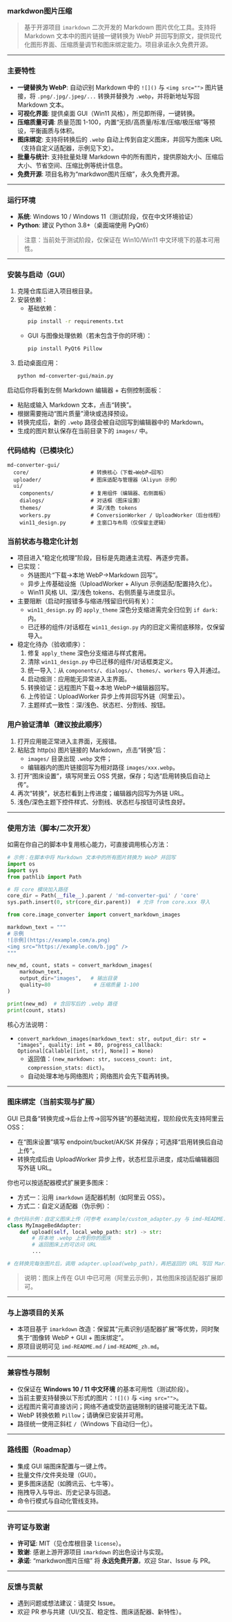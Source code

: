 ### markdwon图片压缩

> 基于开源项目 `imarkdown` 二次开发的 Markdown 图片优化工具。支持将 Markdown 文本中的图片链接一键转换为 WebP 并回写到原文，提供现代化图形界面、压缩质量调节和图床绑定能力。项目承诺永久免费开源。

---

### 主要特性
- **一键替换为 WebP**: 自动识别 Markdown 中的 `![]()` 与 `<img src="">` 图片链接，将 `.png/.jpg/.jpeg/...` 转换并替换为 `.webp`，并将新地址写回 Markdown 文本。
- **可视化界面**: 提供桌面 GUI（Win11 风格），所见即所得，一键转换。
- **压缩质量可调**: 质量范围 1-100，内置“无损/高质量/标准/压缩/极压缩”等预设，平衡画质与体积。
- **图床绑定**: 支持将转换后的 `.webp` 自动上传到自定义图床，并回写为图床 URL（支持自定义适配器，示例见下文）。
- **批量与统计**: 支持批量处理 Markdown 中的所有图片，提供原始大小、压缩后大小、节省空间、压缩比例等统计信息。
- **免费开源**: 项目名称为“markdwon图片压缩”，永久免费开源。

---

### 运行环境
- **系统**: Windows 10 / Windows 11（测试阶段，仅在中文环境验证）
- **Python**: 建议 Python 3.8+（桌面端使用 PyQt6）

> 注意：当前处于测试阶段，仅保证在 Win10/Win11 中文环境下的基本可用性。

---

### 安装与启动（GUI）
1. 克隆仓库后进入项目根目录。
2. 安装依赖：
   - 基础依赖：
     ```bash
     pip install -r requirements.txt
     ```
   - GUI 与图像处理依赖（若未包含于你的环境）：
     ```bash
     pip install PyQt6 Pillow
     ```
3. 启动桌面应用：
   ```bash
   python md-converter-gui/main.py
   ```

启动后你将看到左侧 Markdown 编辑器 + 右侧控制面板：
- 粘贴或输入 Markdown 文本，点击“转换”。
- 根据需要拖动“图片质量”滑块或选择预设。
- 转换完成后，新的 `.webp` 路径会被自动回写到编辑器中的 Markdown。
- 生成的图片默认保存在当前目录下的 `images/` 中。

### 代码结构（已模块化）
```text
md-converter-gui/
  core/                    # 转换核心（下载→WebP→回写）
  uploader/                # 图床适配与管理器（Aliyun 示例）
  ui/
    components/            # 复用组件（编辑器、右侧面板）
    dialogs/               # 对话框（图床设置）
    themes/                # 深/浅色 tokens
    workers.py             # ConversionWorker / UploadWorker（后台线程）
    win11_design.py        # 主窗口与布局（仅保留主逻辑）
```

### 当前状态与稳定化计划
- 项目进入“稳定化梳理”阶段，目标是先跑通主流程、再逐步完善。
- 已实现：
  - 外链图片“下载→本地 WebP→Markdown 回写”。
  - 异步上传基础设施（UploadWorker + Aliyun 示例适配/配置持久化）。
  - Win11 风格 UI、深/浅色 tokens、右侧质量与进度显示。
- 主要阻断（启动时报错多与缩进/残留旧代码有关）：
  - `win11_design.py` 的 `apply_theme` 深色分支缩进需完全归位到 `if dark:` 内。
  - 已迁移的组件/对话框在 `win11_design.py` 内的旧定义需彻底移除，仅保留导入。
- 稳定化待办（验收顺序）：
  1) 修复 `apply_theme` 深色分支缩进与样式套用。
  2) 清除 `win11_design.py` 中已迁移的组件/对话框类定义。
  3) 统一导入：从 `components/`、`dialogs/`、`themes/`、`workers` 导入并通过。
  4) 启动烟测：应用能无异常进入主界面。
  5) 转换验证：远程图片下载→本地 WebP→编辑器回写。
  6) 上传验证：UploadWorker 异步上传并回写外链（阿里云）。
  7) 主题样式一致性：深/浅色、状态栏、分割线、按钮。

### 用户验证清单（建议按此顺序）
1. 打开应用能正常进入主界面，无报错。
2. 粘贴含 http(s) 图片链接的 Markdown，点击“转换”后：
   - `images/` 目录出现 `.webp` 文件；
   - 编辑器内的图片链接回写为相对路径 `images/xxx.webp`。
3. 打开“图床设置”，填写阿里云 OSS 凭据，保存；勾选“启用转换后自动上传”。
4. 再次“转换”，状态栏看到上传进度；编辑器内回写为外链 URL。
5. 浅色/深色主题下控件样式、分割线、状态栏与按钮可读性良好。

---

### 使用方法（脚本/二次开发）
如需在你自己的脚本中复用核心能力，可直接调用核心方法：

```python
# 示例：在脚本中将 Markdown 文本中的所有图片转换为 WebP 并回写
import os
import sys
from pathlib import Path

# 将 core 模块加入路径
core_dir = Path(__file__).parent / 'md-converter-gui' / 'core'
sys.path.insert(0, str(core_dir.parent))  # 允许 from core.xxx 导入

from core.image_converter import convert_markdown_images

markdown_text = """
# 示例
![示例](https://example.com/a.png)
<img src="https://example.com/b.jpg" />
"""

new_md, count, stats = convert_markdown_images(
    markdown_text,
    output_dir="images",   # 输出目录
    quality=80              # 压缩质量 1-100
)

print(new_md)  # 含回写后的 .webp 路径
print(count, stats)
```

核心方法说明：
- `convert_markdown_images(markdown_text: str, output_dir: str = "images", quality: int = 80, progress_callback: Optional[Callable[[int, str], None]] = None)`
  - 返回值：`(new_markdown: str, success_count: int, compression_stats: dict)`。
  - 自动处理本地与网络图片；网络图片会先下载再转换。

---

### 图床绑定（当前实现与扩展）
GUI 已具备“转换完成→后台上传→回写外链”的基础流程，现阶段优先支持阿里云 OSS：
- 在“图床设置”填写 endpoint/bucket/AK/SK 并保存；可选择“启用转换后自动上传”。
- 转换完成后由 UploadWorker 异步上传，状态栏显示进度，成功后编辑器回写外链 URL。

你也可以按适配器模式扩展更多图床：
- 方式一：沿用 `imarkdown` 适配器机制（如阿里云 OSS）。
- 方式二：自定义适配器（伪示例）：

```python
# 伪代码示例：自定义图床上传（可参考 example/custom_adapter.py 与 imd-README.md 中的示例）
class MyImageBedAdapter:
    def upload(self, local_webp_path: str) -> str:
        # 将本地 .webp 上传到你的图床
        # 返回图床上的可访问 URL
        ...

# 在转换完每张图片后，调用 adapter.upload(webp_path)，再把返回的 URL 写回 Markdown。
```

> 说明：图床上传在 GUI 中已可用（阿里云示例），其他图床按适配器扩展即可。

---

### 与上游项目的关系
- 本项目基于 `imarkdown` 改造：保留其“元素识别/适配器扩展”等优势，同时聚焦于“图像转 WebP + GUI + 图床绑定”。
- 原项目说明可见 `imd-README.md` / `imd-README_zh.md`。

---

### 兼容性与限制
- 仅保证在 **Windows 10 / 11 中文环境** 的基本可用性（测试阶段）。
- 当前主要支持替换以下形式的图片：`![]()` 与 `<img src="">`。
- 远程图片需可直接访问；网络不通或受防盗链限制的链接可能无法下载。
- WebP 转换依赖 `Pillow`；请确保已安装并可用。
- 路径统一使用正斜杠 `/`（Windows 下自动归一化）。

---

### 路线图（Roadmap）
- 集成 GUI 端图床配置与一键上传。
- 批量文件/文件夹处理（GUI）。
- 更多图床适配（如腾讯云、七牛等）。
- 拖拽导入与导出、历史记录与回退。
- 命令行模式与自动化管线支持。

---

### 许可证与致谢
- **许可证**: MIT（见仓库根目录 `license`）。
- **致谢**: 感谢上游开源项目 `imarkdown` 的出色设计与实现。
- **承诺**: “markdwon图片压缩” 将 **永远免费开源**，欢迎 Star、Issue 与 PR。

---

### 反馈与贡献
- 遇到问题或想法建议：请提交 Issue。
- 欢迎 PR 参与共建（UI/交互、稳定性、图床适配器、新特性）。
